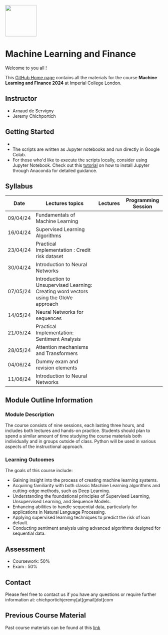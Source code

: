 
<img src="https://drive.google.com/uc?export=view&id=1gmxxmwCR1WXK0IYtNqvE4QXFleznWqQO" height="100"/>  <h1>Machine Learning and Finance </h1>

Welcome to you all !

This [GitHub Home page](https://github.com/Jandsy/ml_finance_imperial) contains all the materials for the course **Machine Learning and Finance 2024** at Imperial College London.

## Instructor
* Arnaud de Servigny
* Jeremy Chichportich

## Getting Started
*
* The scripts are written as Jupyter notebooks and run directly in Google Colab.
* For those who'd like to execute the scripts locally, consider using Jupyter Notebook. Check out this [tutorial](https://test-jupyter.readthedocs.io/en/latest/install.html) on how to install Jupyter through Anaconda for detailed guidance.

## Syllabus 

| Date    |  Lectures topics  | Lectures | Programming Session | 
|----------| ----------- | ----------- |  ----------- | 
| 09/04/24 |  Fundamentals of Machine Learning | | 
| 16/04/24 |  Supervised Learning Algorithms|   |
| 23/04/24 |  Practical Implementation : Credit risk dataset | |
| 30/04/24 |  Introduction to Neural Networks | |
| 07/05/24 |  Introduction to Unsupervised Learning: Creating word vectors using the GloVe approach | |
| 14/05/24 |  Neural Networks for sequences | |
| 21/05/24 |  Practical Implementation: Sentiment Analysis| |
| 28/05/24 |  Attention mechanisms and Transformers | |
| 04/06/24 |  Dummy exam and revision elements | |
| 11/06/24 |  Introduction to Neural Networks | |  <br/>


## Module Outline Information

### Module Description
The course consists of nine sessions, each lasting three hours, and includes both lectures and hands-on practice. Students should plan to spend a similar amount of time studying the course materials both individually and in groups outside of class. Python will be used in various aspects of the instructional approach.


### Learning Outcomes 


The goals of this course include:

* Gaining insight into the process of creating machine learning systems.
* Acquiring familiarity with both classic Machine Learning algorithms and cutting-edge methods, such as Deep Learning.
* Understanding the foundational principles of Supervised Learning, Unsupervised Learning, and Sequence Models.
* Enhancing abilities to handle sequential data, particularly for applications in Natural Language Processing.
* Applying supervised learning techniques to predict the risk of loan default.
* Conducting sentiment analysis using advanced algorithms designed for sequential data.


## Assessment 

* Coursework: 50%
* Exam : 50% 


## Contact

Please feel free to contact us if you have any questions or require further information at: chichportichjeremy[at]gmail[dot]com

## Previous Course Material

Past course materials can be found at this [link](https://github.com/MLFBG/MachineLearningInFinance)

